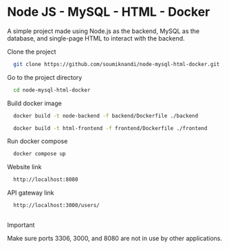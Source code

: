 # Node JS - MySQL - HTML - Docker

A simple project made using Node.js as the backend, MySQL as the database, and single-page HTML to interact with the backend.

Clone the project

```bash
  git clone https://github.com/soumiknandi/node-mysql-html-docker.git
```

Go to the project directory

```bash
  cd node-mysql-html-docker
```

Build docker image

```bash  
  docker build -t node-backend -f backend/Dockerfile ./backend

  docker build -t html-frontend -f frontend/Dockerfile ./frontend
```

Run docker compose

```bash
  docker compose up
```

Website link

```bash
  http://localhost:8080
```

API gateway link

```bash
  http://localhost:3000/users/
```

##

> [!IMPORTANT]
> Make sure ports 3306, 3000, and 8080 are not in use by other applications.


